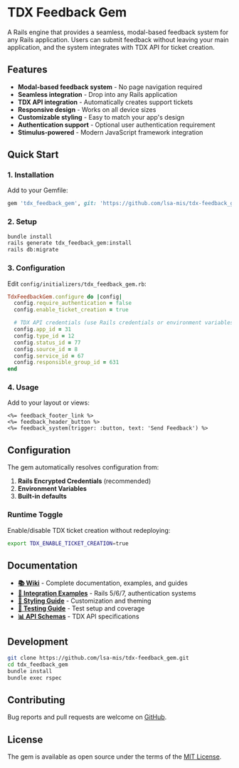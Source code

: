 # TDX Feedback Gem

A Rails engine that provides a seamless, modal-based feedback system for any Rails application. Users can submit feedback without leaving your main application, and the system integrates with TDX API for ticket creation.

## Features

- **Modal-based feedback system** - No page navigation required
- **Seamless integration** - Drop into any Rails application
- **TDX API integration** - Automatically creates support tickets
- **Responsive design** - Works on all device sizes
- **Customizable styling** - Easy to match your app's design
- **Authentication support** - Optional user authentication requirement
- **Stimulus-powered** - Modern JavaScript framework integration

## Quick Start

### 1. Installation

Add to your Gemfile:

```ruby
gem 'tdx_feedback_gem', git: 'https://github.com/lsa-mis/tdx-feedback_gem.git'
```

### 2. Setup

```bash
bundle install
rails generate tdx_feedback_gem:install
rails db:migrate
```

### 3. Configuration

Edit `config/initializers/tdx_feedback_gem.rb`:

```ruby
TdxFeedbackGem.configure do |config|
  config.require_authentication = false
  config.enable_ticket_creation = true

  # TDX API credentials (use Rails credentials or environment variables)
  config.app_id = 31
  config.type_id = 12
  config.status_id = 77
  config.source_id = 8
  config.service_id = 67
  config.responsible_group_id = 631
end
```

### 4. Usage

Add to your layout or views:

```erb
<%= feedback_footer_link %>
<%= feedback_header_button %>
<%= feedback_system(trigger: :button, text: 'Send Feedback') %>
```

## Configuration

The gem automatically resolves configuration from:
1. **Rails Encrypted Credentials** (recommended)
2. **Environment Variables**
3. **Built-in defaults**

### Runtime Toggle

Enable/disable TDX ticket creation without redeploying:

```bash
export TDX_ENABLE_TICKET_CREATION=true
```

## Documentation

- **[📚 Wiki](https://github.com/lsa-mis/tdx-feedback_gem/wiki)** - Complete documentation, examples, and guides
- **[🔧 Integration Examples](https://github.com/lsa-mis/tdx-feedback_gem/wiki/Integration-Examples)** - Rails 5/6/7, authentication systems
- **[🎨 Styling Guide](https://github.com/lsa-mis/tdx-feedback_gem/wiki/Styling-and-Theming)** - Customization and theming
- **[🧪 Testing Guide](https://github.com/lsa-mis/tdx-feedback_gem/wiki/Testing)** - Test setup and coverage
- **[📊 API Schemas](https://github.com/lsa-mis/tdx-feedback_gem/wiki/API-Schemas)** - TDX API specifications

## Development

```bash
git clone https://github.com/lsa-mis/tdx-feedback_gem.git
cd tdx_feedback_gem
bundle install
bundle exec rspec
```

## Contributing

Bug reports and pull requests are welcome on [GitHub](https://github.com/lsa-mis/tdx-feedback_gem).

## License

The gem is available as open source under the terms of the [MIT License](https://opensource.org/licenses/MIT).
